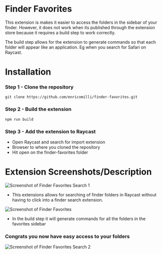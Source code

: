 # Finder Favorites
This extension is makes it easier to access the folders in the sidebar of your finder. However, it does not work when its published through the extension store because it requires a build step to work correctly.

The build step allows for the extension to generate commands so that each folder will appear like an application. Eg when you search for Safari on Raycast.

# Installation

### Step 1 - Clone the repository
```git clone https://github.com/enricomilli/finder-favorites.git```

### Step 2 - Build the extension
```npm run build```

### Step 3 - Add the extension to Raycast
- Open Raycast and search for import extension
- Browser to where you cloned the repository
- Hit open on the finder-favorites folder


# Extension Screenshots/Description
![Screenshot of Finder Favorites Search 1](/assets/search-sc-1.jpg?raw=true "")
- This extensions allows for searching of finder folders in Raycast without having to click into a finder search extension.

![Screenshot of Finder Favorites](/assets/finder-sc.jpg?raw=true "")
- In the build step it will generate commands for all the folders in the favorites sidebar

### Congrats you now have easy access to your folders 
![Screenshot of Finder Favorites Search 2](/assets/search-sc-2?raw=true "")
